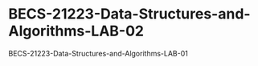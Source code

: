 # BECS-21223-Data-Structures-and-Algorithms-LAB-02
BECS-21223-Data-Structures-and-Algorithms-LAB-01
